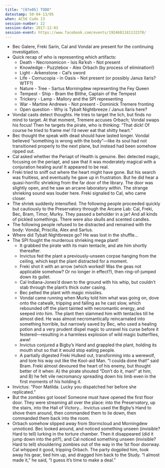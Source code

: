 ```yaml
---
title: "[07e05] TODO"
datestamp: 50-04-13/05
when: AC50 Cudo 13
session-number: 22
session-date: 2017-12-03
session-event: https://www.facebook.com/events/1924681181132378/
---
```


* Bec Galere, Freki Sarin, Cal and Vondal are present for the continuing investigation.
* Quick recap of who is representing which artifacts:
  * Death - Necronomicon - Isis Ra’ksh - Not present
  * Knowledge - Puzzlebox - Alex Orbach (by process of elimination!)
  * Light - Arkenstone - Cal’s sword
  * Life - Cornucopia - in Oasis - Not present (or possibly Janus Ilaris? WTF?)
  * Nature - Tree - Sartus Morningdew representing the Fey Queen
  * Tempest - Ship - Bram the Blithe, Captain of the Tempest
  * Trickery - Lamp - Mallory and the SPI representing
  * War - Martine Andrews - Not present - Dominick Tremere fronting
  * Open question - Why is Tybalt Nightbreeze / Janus Ilaris here?
* Vondal casts detect thoughts. He tries to target the lich, but finds no mind to target. At that moment, Tremere accuses Orbach; Vondal swaps his focus! Then he targets the pirate, who is thinking: “That dick! Of course he tried to frame me! I’d never eat that shitty heart.”
* Bec thought the speak with dead should have lasted longer. Vondal believed “something is wrong with the body”—like its soul had not transitioned properly to the next plane, but instead had been somehow ripped out.
* Cal asked whether the Periapt of Health is genuine. Bec detected magic, focusing on the periapt, and saw that it was moderately magical with a conjuration healing aura! It appeared to be real.
* Freki tried to sniff out where the heart might have gone. But his search was fruitless, and eventually he gave up in frustration. But he did hear a quasi-horrific shrieking from the far door of the library. The door was slightly open, and he saw an arcane laboratory within. The strange shrieking sound was louder here. Freki signaled to Cal, who came closer.
* The shriek suddenly intensified. The following people proceeded quickly but cautiously to the Preservatory through the Arcane Lab: Cal, Freki, Bec, Bram, Timor, Murky. They passed a beholder in a jar! And all kinds of pickled somethings. There were also skulls and scented candles.
* The following people refused to be distracted and remained with the body: Vondal, Priscilla, Alex and Sartus.
* Where did Tybalt Nightbreeze go? He was lost in the shuffle...
* The SPI fought the murderous shrieking mega plant!
  * It grabbed the pirate with its main tentacle, and ate him shortly thereafter.
  * Invictus fed the plant a previously-unseen corpse hanging from the ceiling, which kept the plant distracted for a moment.
  * Freki shot it with an arrow (which worked! Was the geas not applicable somehow? Or no longer in effect?), then ring-of-jumped down its gullet.
  * Cal Indiana-Jones’d down to the ground with his whip, but couldn’t stab through the plant’s thick outer casing.
  * Bec pelted the plant with magic missiles.
  * Vondal came running when Murky told him what was going on, dove onto the catwalk, tripping and falling as he cast slow, which rebounded off the plant tainted with necromantic energy, and seeped into him. The plant then slammed him with tentacles till he almost died. He was almost necromantically reincarnated into something horrible, but narrowly saved by Bec, who used a healing potion and a very prudent dispel magic to unravel his curse before it festered—resulting in a harmless explosion of wild magic butterflies, aww!
  * Invictus conjured a Bigby’s Hand and grappled the plant, holding its mouth shut so that it would stop eating people.
  * A partially digested Freki Hulked out, transforming into a werewolf, and tore his way out like the Kool-aid Man. “I coulda done that!” said Bram. Freki almost devoured the heart of his enemy, but thought better of it when: A) the pirate shouted “Don’t do it, man!” at him, and B) he felt vile necromancy spreading down his limb even in the first moments of his holding it.
* Invictus: “Poor Matilda. Lucky you dispatched her before she replicated.”
* But the zombies got loose! Someone must have opened the first floor door. They were streaming all over the place: into the Preservatory, up the stairs, into the Hall of Victory... Invictus used the Bigby’s Hand to shove them around, then commanded them to lie down, then commanded them back into the room.
* Orbach somehow slipped away from Stormcloud and Morningdew unnoticed. Bec looked around, and noticed something unseen (invisible? Hard to tell) lurking in the torture chamber. Then it disappeared (did it jump down into the pit‽), and Cal noticed something unseen (invisible? Hard to tell) shouldering zombies out of the way in the 1st floor doorway. Cal whipped it good, tripping Orbach. The party dogpiled him, took away his gear, tied him up, and dragged him back to the Study. “I almost made it,” he said, “I guess it’s time to make a deal.”

